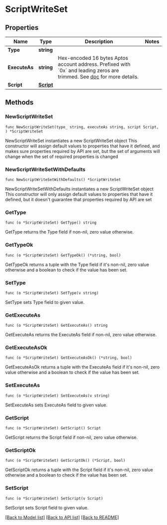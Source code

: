 # ScriptWriteSet

## Properties

Name | Type | Description | Notes
------------ | ------------- | ------------- | -------------
**Type** | **string** |  | 
**ExecuteAs** | **string** | Hex-encoded 16 bytes Aptos account address.  Prefixed with &#x60;0x&#x60; and leading zeros are trimmed.  See [doc](https://diem.github.io/move/address.html) for more details.  | 
**Script** | [**Script**](Script.md) |  | 

## Methods

### NewScriptWriteSet

`func NewScriptWriteSet(type_ string, executeAs string, script Script, ) *ScriptWriteSet`

NewScriptWriteSet instantiates a new ScriptWriteSet object
This constructor will assign default values to properties that have it defined,
and makes sure properties required by API are set, but the set of arguments
will change when the set of required properties is changed

### NewScriptWriteSetWithDefaults

`func NewScriptWriteSetWithDefaults() *ScriptWriteSet`

NewScriptWriteSetWithDefaults instantiates a new ScriptWriteSet object
This constructor will only assign default values to properties that have it defined,
but it doesn't guarantee that properties required by API are set

### GetType

`func (o *ScriptWriteSet) GetType() string`

GetType returns the Type field if non-nil, zero value otherwise.

### GetTypeOk

`func (o *ScriptWriteSet) GetTypeOk() (*string, bool)`

GetTypeOk returns a tuple with the Type field if it's non-nil, zero value otherwise
and a boolean to check if the value has been set.

### SetType

`func (o *ScriptWriteSet) SetType(v string)`

SetType sets Type field to given value.


### GetExecuteAs

`func (o *ScriptWriteSet) GetExecuteAs() string`

GetExecuteAs returns the ExecuteAs field if non-nil, zero value otherwise.

### GetExecuteAsOk

`func (o *ScriptWriteSet) GetExecuteAsOk() (*string, bool)`

GetExecuteAsOk returns a tuple with the ExecuteAs field if it's non-nil, zero value otherwise
and a boolean to check if the value has been set.

### SetExecuteAs

`func (o *ScriptWriteSet) SetExecuteAs(v string)`

SetExecuteAs sets ExecuteAs field to given value.


### GetScript

`func (o *ScriptWriteSet) GetScript() Script`

GetScript returns the Script field if non-nil, zero value otherwise.

### GetScriptOk

`func (o *ScriptWriteSet) GetScriptOk() (*Script, bool)`

GetScriptOk returns a tuple with the Script field if it's non-nil, zero value otherwise
and a boolean to check if the value has been set.

### SetScript

`func (o *ScriptWriteSet) SetScript(v Script)`

SetScript sets Script field to given value.



[[Back to Model list]](../README.md#documentation-for-models) [[Back to API list]](../README.md#documentation-for-api-endpoints) [[Back to README]](../README.md)


